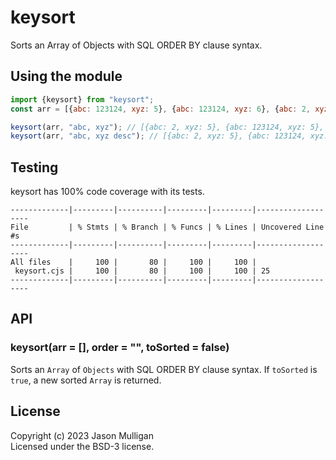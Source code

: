 # keysort

Sorts an Array of Objects with SQL ORDER BY clause syntax.

## Using the module

```javascript
import {keysort} from "keysort";
const arr = [{abc: 123124, xyz: 5}, {abc: 123124, xyz: 6}, {abc: 2, xyz: 5}];

keysort(arr, "abc, xyz"); // [{abc: 2, xyz: 5}, {abc: 123124, xyz: 5}, {abc: 123124, xyz: 6}];
keysort(arr, "abc, xyz desc"); // [{abc: 2, xyz: 5}, {abc: 123124, xyz: 6}, {abc: 123124, xyz: 5}];
```

## Testing

keysort has 100% code coverage with its tests.

```console
-------------|---------|----------|---------|---------|-------------------
File         | % Stmts | % Branch | % Funcs | % Lines | Uncovered Line #s
-------------|---------|----------|---------|---------|-------------------
All files    |     100 |       80 |     100 |     100 |                  
 keysort.cjs |     100 |       80 |     100 |     100 | 25               
-------------|---------|----------|---------|---------|-------------------
```

## API

### keysort(arr = [], order = "", toSorted = false)

Sorts an `Array` of `Objects` with SQL ORDER BY clause syntax. If `toSorted` is `true`, a new sorted `Array` is returned.

## License
Copyright (c) 2023 Jason Mulligan  
Licensed under the BSD-3 license.
